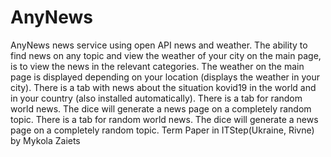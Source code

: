 # AnyNews
AnyNews news service using open API news and weather. The ability to find news on any topic and view the weather of your city on the main page, is to view the news in the relevant categories. The weather on the main page is displayed depending on your location (displays the weather in your city). There is a tab with news about the situation kovid19 in the world and in your country (also installed automatically). There is a tab for random world news. The dice will generate a news page on a completely random topic.
There is a tab for random world news. The dice will generate a news page on a completely random topic.
Term Paper in ITStep(Ukraine, Rivne) by Mykola Zaiets

